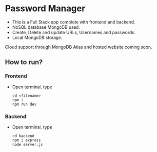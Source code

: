 # Password Manager
- This is a Full Stack app complete with frontend and backend.
- NoSQL database MongoDB used.
- Create, Delete and update URLs, Usernames and passwords.
- Local MongoDB storage.

Cloud support through MongoDB Atlas and hosted website coming soon.

## How to run?

### Frontend
- Open terminal, type
  ```
  cd <filename>
  npm i
  npm run dev
  ```
### Backend
- Open terminal, type
  ```
  cd backend
  npm i express
  node server.js
  ```
